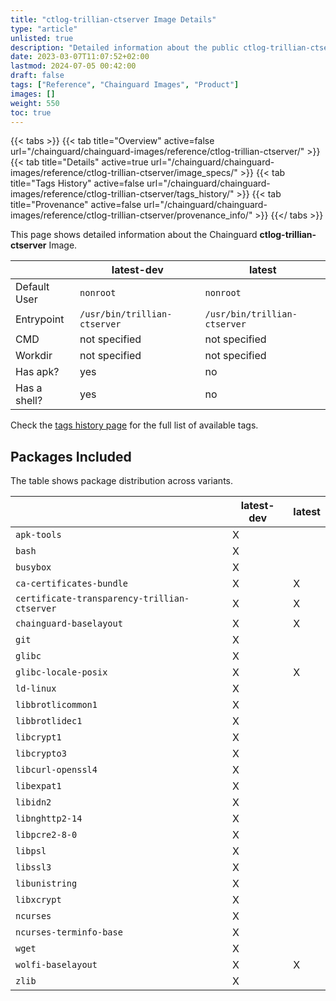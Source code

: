 ```yaml
---
title: "ctlog-trillian-ctserver Image Details"
type: "article"
unlisted: true
description: "Detailed information about the public ctlog-trillian-ctserver Chainguard Image."
date: 2023-03-07T11:07:52+02:00
lastmod: 2024-07-05 00:42:00
draft: false
tags: ["Reference", "Chainguard Images", "Product"]
images: []
weight: 550
toc: true
---
```


{{< tabs >}}
{{< tab title="Overview" active=false url="/chainguard/chainguard-images/reference/ctlog-trillian-ctserver/" >}}
{{< tab title="Details" active=true url="/chainguard/chainguard-images/reference/ctlog-trillian-ctserver/image_specs/" >}}
{{< tab title="Tags History" active=false url="/chainguard/chainguard-images/reference/ctlog-trillian-ctserver/tags_history/" >}}
{{< tab title="Provenance" active=false url="/chainguard/chainguard-images/reference/ctlog-trillian-ctserver/provenance_info/" >}}
{{</ tabs >}}

This page shows detailed information about the Chainguard **ctlog-trillian-ctserver** Image.

|              | latest-dev                   | latest                       |
|--------------|------------------------------|------------------------------|
| Default User | `nonroot`                    | `nonroot`                    |
| Entrypoint   | `/usr/bin/trillian-ctserver` | `/usr/bin/trillian-ctserver` |
| CMD          | not specified                | not specified                |
| Workdir      | not specified                | not specified                |
| Has apk?     | yes                          | no                           |
| Has a shell? | yes                          | no                           |

Check the [tags history page](/chainguard/chainguard-images/reference/ctlog-trillian-ctserver/tags_history/) for the full list of available tags.

## Packages Included
The table shows package distribution across variants.

|                                              | latest-dev | latest |
|----------------------------------------------|------------|--------|
| `apk-tools`                                  | X          |        |
| `bash`                                       | X          |        |
| `busybox`                                    | X          |        |
| `ca-certificates-bundle`                     | X          | X      |
| `certificate-transparency-trillian-ctserver` | X          | X      |
| `chainguard-baselayout`                      | X          | X      |
| `git`                                        | X          |        |
| `glibc`                                      | X          |        |
| `glibc-locale-posix`                         | X          | X      |
| `ld-linux`                                   | X          |        |
| `libbrotlicommon1`                           | X          |        |
| `libbrotlidec1`                              | X          |        |
| `libcrypt1`                                  | X          |        |
| `libcrypto3`                                 | X          |        |
| `libcurl-openssl4`                           | X          |        |
| `libexpat1`                                  | X          |        |
| `libidn2`                                    | X          |        |
| `libnghttp2-14`                              | X          |        |
| `libpcre2-8-0`                               | X          |        |
| `libpsl`                                     | X          |        |
| `libssl3`                                    | X          |        |
| `libunistring`                               | X          |        |
| `libxcrypt`                                  | X          |        |
| `ncurses`                                    | X          |        |
| `ncurses-terminfo-base`                      | X          |        |
| `wget`                                       | X          |        |
| `wolfi-baselayout`                           | X          | X      |
| `zlib`                                       | X          |        |

